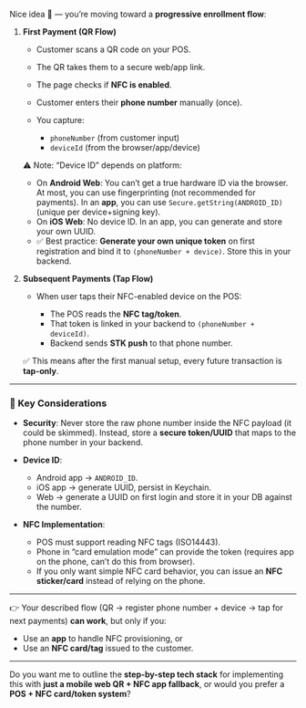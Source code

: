 Nice idea 🚀 — you’re moving toward a **progressive enrollment flow**:

1. **First Payment (QR Flow)**

   * Customer scans a QR code on your POS.
   * The QR takes them to a secure web/app link.
   * The page checks if **NFC is enabled**.
   * Customer enters their **phone number** manually (once).
   * You capture:

     * `phoneNumber` (from customer input)
     * `deviceId` (from the browser/app/device)

   ⚠️ Note: “Device ID” depends on platform:

   * On **Android Web**: You can’t get a true hardware ID via the browser. At most, you can use fingerprinting (not recommended for payments). In an **app**, you can use `Secure.getString(ANDROID_ID)` (unique per device+signing key).
   * On **iOS Web**: No device ID. In an app, you can generate and store your own UUID.
   * ✅ Best practice: **Generate your own unique token** on first registration and bind it to `(phoneNumber + device)`. Store this in your backend.

2. **Subsequent Payments (Tap Flow)**

   * When user taps their NFC-enabled device on the POS:

     * The POS reads the **NFC tag/token**.
     * That token is linked in your backend to `(phoneNumber + deviceId)`.
     * Backend sends **STK push** to that phone number.

   ✅ This means after the first manual setup, every future transaction is **tap-only**.

---

### 🔑 Key Considerations

* **Security**: Never store the raw phone number inside the NFC payload (it could be skimmed). Instead, store a **secure token/UUID** that maps to the phone number in your backend.
* **Device ID**:

  * Android app → `ANDROID_ID`.
  * iOS app → generate UUID, persist in Keychain.
  * Web → generate a UUID on first login and store it in your DB against the number.
* **NFC Implementation**:

  * POS must support reading NFC tags (ISO14443).
  * Phone in “card emulation mode” can provide the token (requires app on the phone, can’t do this from browser).
  * If you only want simple NFC card behavior, you can issue an **NFC sticker/card** instead of relying on the phone.

---

👉 Your described flow (QR → register phone number + device → tap for next payments) **can work**, but only if you:

* Use an **app** to handle NFC provisioning, or
* Use an **NFC card/tag** issued to the customer.

---

Do you want me to outline the **step-by-step tech stack** for implementing this with **just a mobile web QR + NFC app fallback**, or would you prefer a **POS + NFC card/token system**?
